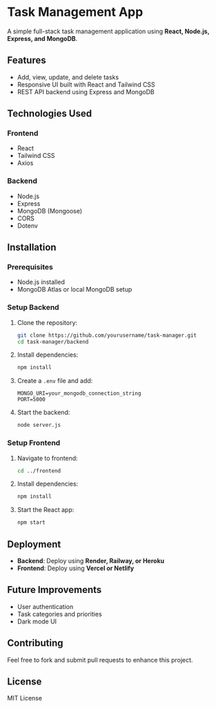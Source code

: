 # Task Management App

A simple full-stack task management application using **React, Node.js, Express, and MongoDB**.

## Features

- Add, view, update, and delete tasks
- Responsive UI built with React and Tailwind CSS
- REST API backend using Express and MongoDB

## Technologies Used

### Frontend

- React
- Tailwind CSS
- Axios

### Backend

- Node.js
- Express
- MongoDB (Mongoose)
- CORS
- Dotenv

## Installation

### Prerequisites

- Node.js installed
- MongoDB Atlas or local MongoDB setup

### Setup Backend

1. Clone the repository:
   ```bash
   git clone https://github.com/yourusername/task-manager.git
   cd task-manager/backend
   ```
2. Install dependencies:
   ```bash
   npm install
   ```
3. Create a `.env` file and add:
   ```env
   MONGO_URI=your_mongodb_connection_string
   PORT=5000
   ```
4. Start the backend:
   ```bash
   node server.js
   ```

### Setup Frontend

1. Navigate to frontend:
   ```bash
   cd ../frontend
   ```
2. Install dependencies:
   ```bash
   npm install
   ```
3. Start the React app:
   ```bash
   npm start
   ```

## Deployment

- **Backend**: Deploy using **Render, Railway, or Heroku**
- **Frontend**: Deploy using **Vercel or Netlify**

## Future Improvements

- User authentication
- Task categories and priorities
- Dark mode UI

## Contributing

Feel free to fork and submit pull requests to enhance this project.

## License

MIT License


